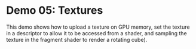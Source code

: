 Demo 05: Textures
=================

This demo shows how to upload a texture on GPU memory, set the texture in a descriptor to allow it to be accessed from a shader, and sampling the texture in the fragment shader to render a rotating cube).

